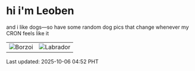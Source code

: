 # hi i'm Leoben

and i like dogs—so have some random dog pics that change whenever my CRON feels like it

|  |  |
|--------|----------|
| ![Borzoi](https://random-dog-vercel.vercel.app/api/random-borzoi?v=1759697535) | ![Labrador](https://random-dog-vercel.vercel.app/api/random-labrador?v=1759697535) |

Last updated: 2025-10-06 04:52 PHT
